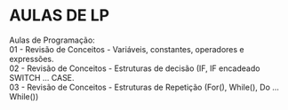 # AULAS DE LP
Aulas de Programação: </br>
01 - Revisão de Conceitos - Variáveis, constantes, operadores e expressões. </br>
02 - Revisão de Conceitos - Estruturas de decisão (IF, IF encadeado SWITCH ... CASE. </br>
03 - Revisão de Conceitos - Estruturas de Repetição (For(), While(), Do ... While())</br>
